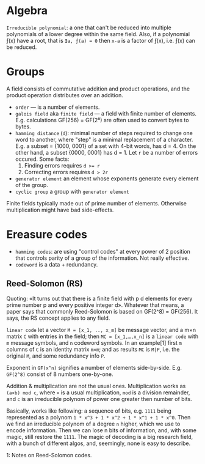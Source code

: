 # Algebra

`Irreducible polynomial`: a one that can't be reduced into multiple polynomials of a lower degree within the same field. Also, if a polynomial ƒ(x) have a root, that is `∃a, ƒ(a) = 0` then `x-a` is a factor of ƒ(x), i.e. ƒ(x) can be reduced.

# Groups

A field consists of commutative addition and product operations, and the product operation distributes over an addition.

* `order` — is a number of elements.
* `galois field` aka `finite field` — a field with finite number of elements. E.g. calculations GF(256) = GF(2⁸) are often used to convert bytes to bytes.
* `hamming distance` (`d`): minimal number of steps required to change one word to another, where "step" is a minimal replacement of a character. E.g. a subset = {1000, 0001} of a set with 4-bit words, has d = 4. On the other hand, a subset {0000, 0001} has d = 1. Let `r` be a number of errors occured. Some facts:
  1. Finding errors requires `d >= r`
  2. Correcting errors requires `d > 2r`
* `generator element` an element whose exponents generate every element of the group.
* `cyclic group` a group with `generator element`

Finite fields typically made out of prime number of elements. Otherwise multiplication might have bad side-effects.

# Ereasure codes

* `hamming codes`: are using "control codes" at every power of 2 position that controls parity of a group of the information. Not really effective.
* `codeword` is a data + redundancy.

## Reed-Solomon (RS)

Quoting: «It turns out that there is a finite field with p d elements for every prime number p and every positive integer d». Whatever that means, a paper says that commonly Reed-Solomon is based on GF(2^8) = GF(256). It says, the RS concept applies to any field.

`linear code` let a vector `M = [x_1, .., x_m]` be message vector, and a m×n matrix `C` with entries in the field; then `MC = [x_1,…,x_n]` is a `linear code` with `m` message symbols, and `n` codeword symbols. In an example[1] first `m` columns of `C` is an identity matrix `m×m`; and as results `MC` is `M|P`, i.e. the original `M`, and some redundancy info `P`.

Exponent in `GF(x^n)` signifies a number of elements side-by-side. E.g. `GF(2^8)` consist of 8 numbers one-by-one.

Addition & multiplication are not the usual ones. Multiplication works as `(a×b) mod c`, where `×` is a usual multiplication, `mod` is a division remainder, and `c` is an irreducible polynom of power one greater then number of bits.

Basically, works like following: a sequence of bits, e.g. `1111` being represented as a polynom `1 * x^3 + 1 * x^2 + 1 * x^1 + 1 * x^0`. Then we find an irreducible polynom of a degree `n` higher, which we use to encode information. Then we can lose n bits of information, and, with some magic, still restore the `1111`. The magic of decoding is a big research field, with a bunch of different algos, and, seemingly, none is easy to describe.

1: Notes on Reed-Solomon codes.
